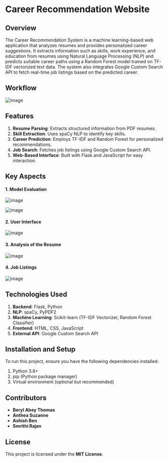 # Career Recommendation Website

## Overview
The Career Recommendation System is a machine learning-based web application that analyzes resumes and provides personalized career suggestions. It extracts information such as skills, work experience, and education from resumes using Natural Language Processing (NLP) and predicts suitable career paths using a Random Forest model trained on TF-IDF vectorized text data. The system also integrates Google Custom Search API to fetch real-time job listings based on the predicted career.

## Workflow
![image](https://github.com/user-attachments/assets/bbcd729f-c059-4b9c-bf19-e1ffbecd8739)


## Features
1. **Resume Parsing**: Extracts structured information from PDF resumes.
2. **Skill Extraction**: Uses spaCy NLP to identify key skills.
3. **Career Prediction**: Employs TF-IDF and Random Forest for personalized recommendations.
4. **Job Search**: Fetches job listings using Google Custom Search API.
5. **Web-Based Interface**: Built with Flask and JavaScript for easy interaction.

## Key Aspects
#### 1. Model Evaluation
![image](https://github.com/user-attachments/assets/cd78311b-aaf5-45dc-bb44-d3321618f35c)

![image](https://github.com/user-attachments/assets/0d0b77b5-ba02-4c42-826d-3c6e5f674757)

#### 2. User Interface
![image](https://github.com/user-attachments/assets/770a9764-87df-4565-b1c8-c028164ddf43)

#### 3. Analysis of the Resume
![image](https://github.com/user-attachments/assets/81d33774-41f5-4e6d-bbca-8d071fa2c825)

#### 4. Job Listings
![image](https://github.com/user-attachments/assets/21ecd585-7536-4faa-9949-1e28e70031e9)

## Technologies Used
1. **Backend**: Flask, Python
2. **NLP**: spaCy, PyPDF2
3. **Machine Learning**: Scikit-learn (TF-IDF Vectorizer, Random Forest Classifier)
4. **Frontend**: HTML, CSS, JavaScript
5. **External API**: Google Custom Search API

## Installation and Setup
To run this project, ensure you have the following dependencies installed:
1. Python 3.8+
2. pip (Python package manager)
3. Virtual environment (optional but recommended)

## Contributors
- **Beryl Abey Thomas**
- **Anthea Suzanne**
- **Ashish Ben**
- **Smrithi Rajan**

## License
This project is licensed under the **MIT License**.


